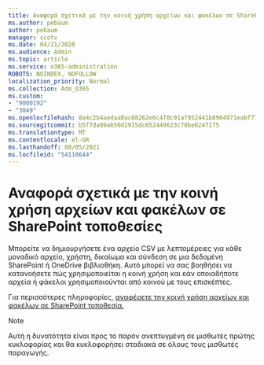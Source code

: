 ```yaml
---
title: Αναφορά σχετικά με την κοινή χρήση αρχείων και φακέλων σε SharePoint τοποθεσίες
ms.author: pebaum
author: pebaum
manager: scotv
ms.date: 04/21/2020
ms.audience: Admin
ms.topic: article
ms.service: o365-administration
ROBOTS: NOINDEX, NOFOLLOW
localization_priority: Normal
ms.collection: Adm_O365
ms.custom:
- "9000192"
- "3049"
ms.openlocfilehash: 8a4c2b4aedaa0ac88262e6c4f0c91af952441b6904971eabf774c2a8b7b58042
ms.sourcegitcommit: b5f7da89a650d2915dc652449623c78be6247175
ms.translationtype: MT
ms.contentlocale: el-GR
ms.lasthandoff: 08/05/2021
ms.locfileid: "54110644"
---
```

# <a name="report-on-file-and-folder-sharing-in-sharepoint-sites"></a>Αναφορά σχετικά με την κοινή χρήση αρχείων και φακέλων σε SharePoint τοποθεσίες

Μπορείτε να δημιουργήσετε ένα αρχείο CSV με λεπτομέρειες για κάθε μοναδικό αρχείο, χρήστη, δικαίωμα και σύνδεση σε μια δεδομένη SharePoint ή OneDrive βιβλιοθήκη. Αυτό μπορεί να σας βοηθήσει να κατανοήσετε πώς χρησιμοποιείται η κοινή χρήση και εάν οποιαδήποτε αρχεία ή φάκελοι χρησιμοποιούνται από κοινού με τους επισκέπτες.

Για περισσότερες πληροφορίες, [αναφέρετε την κοινή χρήση αρχείων και φακέλων σε SharePoint τοποθεσία.](https://docs.microsoft.com/sharepoint/sharing-reports)

> [!NOTE]
> Αυτή η δυνατότητα είναι προς το παρόν ανεπτυγμένη σε μισθωτές πρώτης κυκλοφορίας και θα κυκλοφορήσει σταδιακά σε όλους τους μισθωτές παραγωγής.